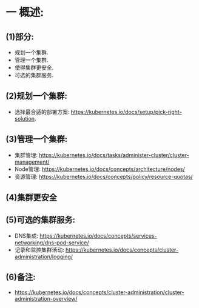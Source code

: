 # 一 概述:
## (1)部分:
- 规划一个集群.
- 管理一个集群.
- 使得集群更安全.
- 可选的集群服务.

## (2)规划一个集群:
- 选择最合适的部署方案: https://kubernetes.io/docs/setup/pick-right-solution.

## (3)管理一个集群:
- 集群管理: https://kubernetes.io/docs/tasks/administer-cluster/cluster-management/
- Node管理: https://kubernetes.io/docs/concepts/architecture/nodes/
- 资源管理: https://kubernetes.io/docs/concepts/policy/resource-quotas/

## (4)集群更安全

## (5)可选的集群服务:
- DNS集成: https://kubernetes.io/docs/concepts/services-networking/dns-pod-service/
- 记录和监控集群活动: https://kubernetes.io/docs/concepts/cluster-administration/logging/

## (6)备注:
- https://kubernetes.io/docs/concepts/cluster-administration/cluster-administration-overview/
